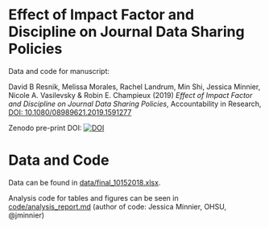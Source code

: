 # Effect of Impact Factor and Discipline on Journal Data Sharing Policies

Data and code for manuscript:

David B Resnik, Melissa Morales, Rachel Landrum, Min Shi, Jessica Minnier, Nicole A. Vasilevsky & Robin E. Champieux (2019) *Effect of Impact Factor and Discipline on Journal Data Sharing Policies*, Accountability in Research, [DOI: 10.1080/08989621.2019.1591277](https://doi.org/10.1080/08989621.2019.1591277)

Zenodo pre-print DOI: [![DOI](https://zenodo.org/badge/DOI/10.5281/zenodo.2592682.svg)](https://doi.org/10.5281/zenodo.2592682)

# Data and Code

Data can be found in [data/final_10152018.xlsx](data/final_10152018.xlsx).

Analysis code for tables and figures can be seen in [code/analysis_report.md](code/analysis_report.md) (author of code: Jessica Minnier, OHSU, @jminnier)